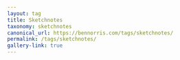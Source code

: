 ```yaml
---
layout: tag
title: Sketchnotes
taxonomy: sketchnotes
canonical_url: https://bennorris.com/tags/sketchnotes/
permalink: /tags/sketchnotes/
gallery-link: true
---
```

